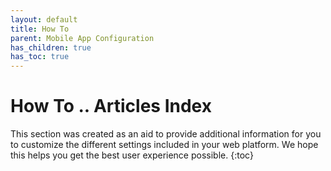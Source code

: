 ```yaml
---
layout: default
title: How To
parent: Mobile App Configuration
has_children: true
has_toc: true
---
```

# How To .. Articles Index

This section was created as an aid to provide additional information for you to customize the different settings included in your web platform. We hope this helps you get the best user experience possible.
{:toc}